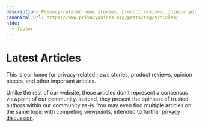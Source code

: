 ```yaml
---
description: Privacy-related news stories, product reviews, opinion pieces, and other important articles from Privacy Guides contributors.
canonical_url: https://www.privacyguides.org/posts/tag/articles/
hide:
  - footer
---
```


# Latest Articles

This is our home for privacy-related news stories, product reviews, opinion pieces, and other important articles.

Unlike the rest of our website, these articles don't represent a consensus viewpoint of our community. Instead, they present the opinions of trusted authors within our community as-is. You may even find multiple articles on the same topic with competing viewpoints, intended to further [privacy discussion](https://discuss.privacyguides.net/).
